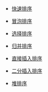 
* [快速排序](./sort/quickSort.js)

* [冒泡排序](./sort/bubble.js)

* [选择排序](./sort/select.js)

* [归并排序](./sort/merge.js)

* [直接插入排序](./sort/insert.js)

* [二分插入排序]()

* [堆排序]()

